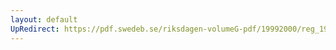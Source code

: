 ```yaml
---
layout: default
UpRedirect: https://pdf.swedeb.se/riksdagen-volumeG-pdf/19992000/reg_19992000/reg_19992000_0252.pdf
---
```

